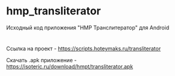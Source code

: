 # hmp_transliterator
Исходный код приложения "HMP Транслитератор" для Android
#
Ссылка на проект - https://scripts.hoteymaks.ru/transliterator

Скачать .apk приложение - https://isoteric.ru/download/hmpt/transliterator.apk
